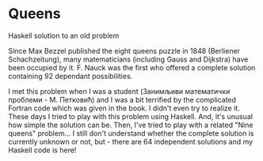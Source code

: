 # Queens
Haskell solution to an old problem

Since Max Bezzel published the eight queens puzzle in 1848 (Berliener Schachzeitung), many matematicians (including Gauss and Dijkstra) have been occupied by it. F. Nauck was the first who offered a complete solution containing 92 dependant possibilities.

I met this problem when I was a student (Занимљиви математички проблеми - М. Петковић) and I was a bit terrified by the complicated Fortran code which was given in the book. I didn't even try to realize it. These days I tried to play with this problem using Haskell. And, it's unusual how simple the solution can be. Then, I've tried to play with a related "Nine queens" problem... I still don't understand whether the complete solution is currently unknown or not, but - there are 64 independent solutions and my Haskell code is here!
